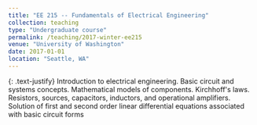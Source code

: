 ```yaml
---
title: "EE 215 -- Fundamentals of Electrical Engineering"
collection: teaching
type: "Undergraduate course"
permalink: /teaching/2017-winter-ee215
venue: "University of Washington"
date: 2017-01-01
location: "Seattle, WA"
---
```

{: .text-justify}
Introduction to electrical engineering. Basic circuit and systems concepts. Mathematical models of components. Kirchhoff's laws. Resistors, sources, capacitors, inductors, and operational amplifiers. Solution of first and second order linear differential equations associated with basic circuit forms
